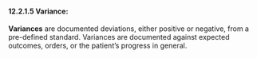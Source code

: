 #### 12.2.1.5 Variance: 

**Variances** are documented deviations, either positive or negative, from a pre-defined standard. Variances are documented against expected outcomes, orders, or the patient’s progress in general.
